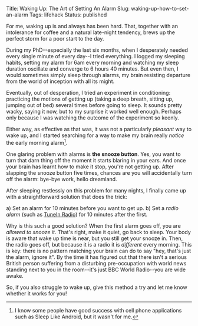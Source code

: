 Title: Waking Up: The Art of Setting An Alarm
Slug: waking-up-how-to-set-an-alarm
Tags: lifehack
Status: published

For me, waking up is and always has been hard.  That, together with an
intolerance for coffee and a natural late-night tendency, brews up the
perfect storm for a poor start to the day.

During my PhD--especially the last six months, when I desperately
needed every single minute of every day--I tried everything.  I logged
my sleeping habits, setting my alarm for 6am every morning and
watching my sleep duration oscillate and converge to 6 hours 40
minutes.  But even then, I would sometimes simply sleep through
alarms, my brain resisting departure from the world of inception with
all its might.

Eventually, out of desperation, I tried an experiment in conditioning:
practicing the motions of getting up (taking a deep breath, sitting
up, jumping out of bed) several times before going to sleep.  It
sounds pretty wacky, saying it now, but to my surprise it worked well
enough.  Perhaps only because I was watching the outcome of the
experiment so keenly.

Either way, as effective as that was, it was not a particularly
*pleasant* way to wake up, and I started searching for a way to make my
brain really *notice* the early morning alarm[^sleep_tracker].

One glaring problem with alarms is **the snooze button**.  Yes, you
want to turn that darn thing off the moment it starts blaring in your
ears.  And once your brain has learnt how to make it stop, you're not
getting up.  After slapping the snooze button five times, chances are
you will accidentally turn off the alarm: bye-bye work, hello
dreamland.

After sleeping restlessly on this problem for many nights, I finally
came up with a straightforward solution that does the trick:

a) Set an alarm for 10 minutes before you want to get up.
b) Set a *radio alarm* (such as
   [TuneIn Radio](https://play.google.com/store/apps/details?id=tunein.player&hl=en))
   for 10 minutes after the first.

Why is this such a good solution?  When the first alarm goes off, you
are *allowed to snooze it*.  That's right, make it quiet, go back to
sleep.  Your body is aware that wake up time is near, but you still
get your snooze in.  Then, the radio goes off, but because it is a
radio it is *different* every morning.  This is key: there is no
pattern matching your brain can do to say "hey, that's just the alarm,
ignore it".  By the time it has figured out that there isn't a serious
British person suffering from a disturbing pre-occupation with world
news standing next to you in the room--it's just BBC World
Radio--you are wide awake.

So, if you also struggle to wake up, give this method a try and let me
know whether it works for you!

[^sleep_tracker]: I know some people have good success with cell phone
applications such as Sleep Like Android, but it wasn't for me.
